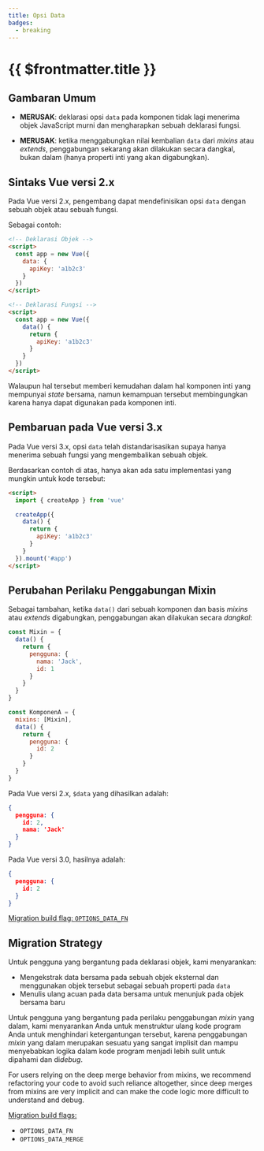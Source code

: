 ```yaml
---
title: Opsi Data
badges:
  - breaking
---
```


# {{ $frontmatter.title }} <MigrationBadges :badges="$frontmatter.badges" />

## Gambaran Umum

- **MERUSAK**: deklarasi opsi `data` pada komponen tidak lagi menerima objek JavaScript murni dan mengharapkan sebuah deklarasi fungsi.

- **MERUSAK**: ketika menggabungkan nilai kembalian `data` dari _mixins_ atau _extends_, penggabungan sekarang akan dilakukan secara dangkal, bukan dalam (hanya properti inti yang akan digabungkan).

## Sintaks Vue versi 2.x

Pada Vue versi 2.x, pengembang dapat mendefinisikan opsi `data` dengan sebuah objek atau sebuah fungsi.

Sebagai contoh:

```html
<!-- Deklarasi Objek -->
<script>
  const app = new Vue({
    data: {
      apiKey: 'a1b2c3'
    }
  })
</script>

<!-- Deklarasi Fungsi -->
<script>
  const app = new Vue({
    data() {
      return {
        apiKey: 'a1b2c3'
      }
    }
  })
</script>
```

Walaupun hal tersebut memberi kemudahan dalam hal komponen inti yang mempunyai _state_ bersama, namun kemampuan tersebut membingungkan karena hanya dapat digunakan pada komponen inti.

## Pembaruan pada Vue versi 3.x

Pada Vue versi 3.x, opsi `data` telah distandarisasikan supaya hanya menerima sebuah fungsi yang mengembalikan sebuah objek.

Berdasarkan contoh di atas, hanya akan ada satu implementasi yang mungkin untuk kode tersebut:

```html
<script>
  import { createApp } from 'vue'

  createApp({
    data() {
      return {
        apiKey: 'a1b2c3'
      }
    }
  }).mount('#app')
</script>
```

## Perubahan Perilaku Penggabungan Mixin

Sebagai tambahan, ketika `data()` dari sebuah komponen dan basis _mixins_ atau _extends_ digabungkan, penggabungan akan dilakukan secara *dangkal*:

```js
const Mixin = {
  data() {
    return {
      pengguna: {
        nama: 'Jack',
        id: 1
      }
    }
  }
}

const KomponenA = {
  mixins: [Mixin],
  data() {
    return {
      pengguna: {
        id: 2
      }
    }
  }
}
```

Pada Vue versi 2.x, `$data` yang dihasilkan adalah:

```json
{
  pengguna: {
    id: 2,
    nama: 'Jack'
  }
}
```

Pada Vue versi 3.0, hasilnya adalah:

```json
{
  pengguna: {
    id: 2
  }
}
```

[Migration build flag: `OPTIONS_DATA_FN`](migration-build.html#compat-configuration)

## Migration Strategy

Untuk pengguna yang bergantung pada deklarasi objek, kami menyarankan:

- Mengekstrak data bersama pada sebuah objek eksternal dan menggunakan objek tersebut sebagai sebuah properti pada `data`
- Menulis ulang acuan pada data bersama untuk menunjuk pada objek bersama baru

Untuk pengguna yang bergantung pada perilaku penggabungan _mixin_ yang dalam, kami menyarankan Anda untuk menstruktur ulang kode program Anda untuk menghindari ketergantungan tersebut, karena penggabungan _mixin_ yang dalam merupakan sesuatu yang sangat implisit dan mampu menyebabkan logika dalam kode program menjadi lebih sulit untuk dipahami dan di*debug*.

For users relying on the deep merge behavior from mixins, we recommend refactoring your code to avoid such reliance altogether, since deep merges from mixins are very implicit and can make the code logic more difficult to understand and debug.

[Migration build flags:](migration-build.html#compat-configuration)

- `OPTIONS_DATA_FN`
- `OPTIONS_DATA_MERGE`
